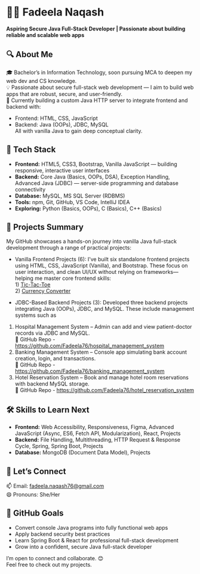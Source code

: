 # 👩‍💻 Fadeela Naqash  
**Aspiring Secure Java Full-Stack Developer | Passionate about building reliable and scalable web apps**

## 🔍 About Me  
🎓 Bachelor’s in Information Technology, soon pursuing MCA to deepen my web dev and CS knowledge.  
💡 Passionate about secure full-stack web development — I aim to build web apps that are robust, secure, and user-friendly.  
🌱 Currently building a custom Java HTTP server to integrate frontend and backend with:  
- Frontend: HTML, CSS, JavaScript  
- Backend: Java (OOPs), JDBC, MySQL  
All with vanilla Java to gain deep conceptual clarity.

## 🚀 Tech Stack  
- **Frontend:** HTML5, CSS3, Bootstrap, Vanilla JavaScript — building responsive, interactive user interfaces  
- **Backend:** Core Java (Basics, OOPs, DSA), Exception Handling, Advanced Java (JDBC) — server-side programming and database connectivity  
- **Database:** MySQL, MS SQL Server (RDBMS)  
- **Tools:** npm, Git, GitHub, VS Code, IntelliJ IDEA  
- **Exploring:** Python (Basics, OOPs), C (Basics), C++ (Basics)

## 📂 Projects Summary
My GitHub showcases a hands-on journey into vanilla Java full-stack development through a range of practical projects:

- Vanilla Frontend Projects (6):
I’ve built six standalone frontend projects using HTML, CSS, JavaScript (Vanilla), and Bootstrap. These focus on user interaction, and clean UI/UX without relying on frameworks—helping me master core frontend skills:<br>1)&nbsp;<a href="lustrous-pony-b529c0.netlify.app/">Tic-Tac-Toe</a><br>2)&nbsp;<a href="helpful-sprite-519669.netlify.app/">Currency Converter</a>

- JDBC-Based Backend Projects (3):
Developed three backend projects integrating Java (OOPs), JDBC, and MySQL. These include management systems such as<br>
1. Hospital Management System – Admin can add and view patient-doctor records via JDBC and MySQL.<br>
🔗 GitHub Repo - https://github.com/Fadeela76/hospital_management_system <br>
2. Banking Management System – Console app simulating bank account creation, login, and transactions. <br>
🔗 GitHub Repo - https://github.com/Fadeela76/banking_management_system <br>
3. Hotel Reservation System – Book and manage hotel room reservations with backend MySQL storage. <br>
🔗 GitHub Repo - https://github.com/Fadeela76/hotel_reservation_system

## 🛠 Skills to Learn Next  
- **Frontend:** Web Accessibility, Responsiveness, Figma, Advanced JavaScript (Async, ES6, Fetch API, Modularization), React, Projects  
- **Backend:** File Handling, Multithreading, HTTP Request & Response Cycle, Spring, Spring Boot, Projects  
- **Database:** MongoDB (Document Data Model), Projects

## 💬 Let’s Connect  
📫 Email: [fadeela.naqash76@gmail.com](mailto:fadeela.naqash76@gmail.com)  
😄 Pronouns: She/Her

## 🎯 GitHub Goals  
- Convert console Java programs into fully functional web apps  
- Apply backend security best practices  
- Learn Spring Boot & React for professional full-stack development  
- Grow into a confident, secure Java full-stack developer  



I’m open to connect and collaborate. 😊  
Feel free to check out my projects.
